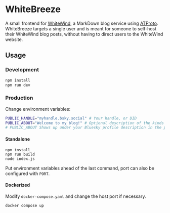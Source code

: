 # WhiteBreeze
A small frontend for [WhiteWind](https://whtwnd.com/), a MarkDown blog service using [ATProto](https://atproto.com/).
WhiteBreeze targets a single user and is meant for someone to self-host their WhiteWind blog posts, without having to direct users to the WhiteWind website.

## Usage

### Development

```sh
npm install
npm run dev
```

### Production

Change environment variables:
```sh
PUBLIC_HANDLE="myhandle.bsky.social" # Your handle, or DID
PUBLIC_ABOUT="Welcome to my blog!" # Optional description of the kinds of posts you'll be making, or a greeting.
# PUBLIC_ABOUT Shows up under your Bluesky profile description in the profile card.
```

#### Standalone

```
npm install
npm run build
node index.js
```
Put environment variables ahead of the last command, port can also be configured with `PORT`.

#### Dockerized
Modify `docker-compose.yaml` and change the host port if necessary.

```
docker compose up
```